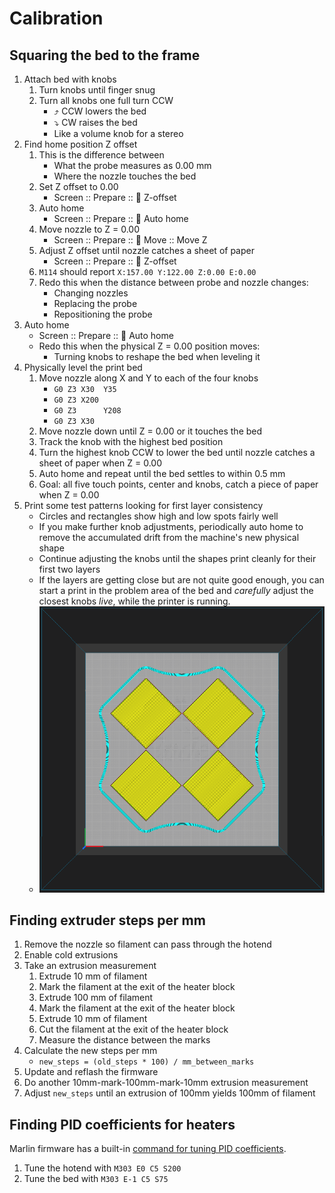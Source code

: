 # Calibration

## Squaring the bed to the frame

1. Attach bed with knobs
   1. Turn knobs until finger snug
   1. Turn all knobs one full turn CCW
      - ⤴️ CCW lowers the bed
      - ⤵️ CW raises the bed
      - Like a volume knob for a stereo
1. Find home position Z offset
   1. This is the difference between
      - What the probe measures as 0.00 mm
      - Where the nozzle touches the bed
   1. Set Z offset to 0.00
      - Screen :: Prepare :: 🔆 Z-offset
   1. Auto home
      - Screen :: Prepare :: 🎯 Auto home
   1. Move nozzle to Z = 0.00
      - Screen :: Prepare :: 💠 Move :: Move Z
   1. Adjust Z offset until nozzle catches a sheet of paper
      - Screen :: Prepare :: 🔆 Z-offset
   1. `M114` should report `X:157.00 Y:122.00 Z:0.00 E:0.00`
   1. Redo this when the distance between probe and nozzle changes:
      - Changing nozzles
      - Replacing the probe
      - Repositioning the probe
1. Auto home
   - Screen :: Prepare :: 🎯 Auto home
   - Redo this when the physical Z = 0.00 position moves:
     - Turning knobs to reshape the bed when leveling it
1. Physically level the print bed
   1. Move nozzle along X and Y to each of the four knobs
      - `G0 Z3 X30  Y35`
      - `G0 Z3 X200`
      - `G0 Z3      Y208`
      - `G0 Z3 X30`
   1. Move nozzle down until Z = 0.00 or it touches the bed
   1. Track the knob with the highest bed position
   1. Turn the highest knob CCW to lower the bed until nozzle catches a sheet of paper when Z = 0.00
   1. Auto home and repeat until the bed settles to within 0.5 mm
   1. Goal: all five touch points, center and knobs, catch a piece of paper when Z = 0.00
1. Print some test patterns looking for first layer consistency
   - Circles and rectangles show high and low spots fairly well
   - If you make further knob adjustments, periodically auto home to remove the accumulated drift from the machine's new physical shape
   - Continue adjusting the knobs until the shapes print cleanly for their first two layers
   - If the layers are getting close but are not quite good enough, you can start a print in the problem area of the bed and _carefully_ adjust the closest knobs _live_, while the printer is running.
   - ![tiles and skirt test pattern](./example-test-print-for-bed-leveling.png)

## Finding extruder steps per mm

1. Remove the nozzle so filament can pass through the hotend
1. Enable cold extrusions
1. Take an extrusion measurement
   1. Extrude 10 mm of filament
   1. Mark the filament at the exit of the heater block
   1. Extrude 100 mm of filament
   1. Mark the filament at the exit of the heater block
   1. Extrude 10 mm of filament
   1. Cut the filament at the exit of the heater block
   1. Measure the distance between the marks
1. Calculate the new steps per mm
   - `new_steps = (old_steps * 100) / mm_between_marks`
1. Update and reflash the firmware
1. Do another 10mm-mark-100mm-mark-10mm extrusion measurement
1. Adjust `new_steps` until an extrusion of 100mm yields 100mm of filament

## Finding PID coefficients for heaters

Marlin firmware has a built-in [command for tuning PID coefficients](https://marlinfw.org/docs/gcode/M303.html).

1. Tune the hotend with `M303 E0 C5 S200`
1. Tune the bed with `M303 E-1 C5 S75`
